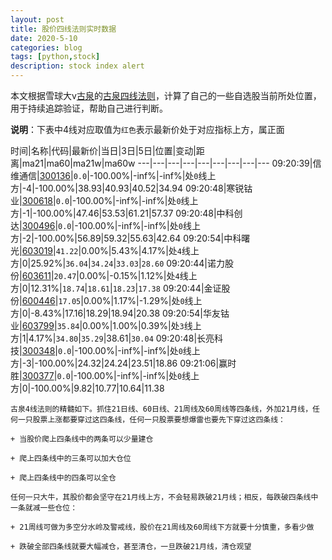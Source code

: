 ```yaml
---
layout: post
title: 股价四线法则实时数据
date: 2020-5-10
categories: blog
tags: [python,stock]
description: stock index alert
---
```



本文根据雪球大v[古泉](https://xueqiu.com/u/7148646888)的[古泉四线法则](https://xueqiu.com/7148646888/130498192)，计算了自己的一些自选股当前所处位置，用于持续追踪验证，帮助自己进行判断。

**说明**：下表中4线对应取值为`红色`表示最新价处于对应指标上方，属正面

时间|名称|代码|最新价|当日|3日|5日|位置|变动|距离|ma21|ma60|ma21w|ma60w
---|---|---|---|---|---|---|---|---
09:20:39|信维通信|[300136](https://xueqiu.com/S/SZ300136)|`0.0`|-100.00%|-inf%|-inf%|处`0`线上方|-4|-100.00%|38.93|40.93|40.52|34.94
09:20:48|寒锐钴业|[300618](https://xueqiu.com/S/SZ300618)|`0.0`|-100.00%|-inf%|-inf%|处`0`线上方|-1|-100.00%|47.46|53.53|61.21|57.37
09:20:48|中科创达|[300496](https://xueqiu.com/S/SZ300496)|`0.0`|-100.00%|-inf%|-inf%|处`0`线上方|-2|-100.00%|56.89|59.32|55.63|42.64
09:20:54|中科曙光|[603019](https://xueqiu.com/S/SH603019)|`41.22`|0.00%|5.43%|4.17%|处`4`线上方|0|25.92%|`36.04`|`34.24`|`33.03`|`28.60`
09:20:44|诺力股份|[603611](https://xueqiu.com/S/SH603611)|`20.47`|0.00%|-0.15%|1.12%|处`4`线上方|0|12.31%|`18.74`|`18.61`|`18.23`|`17.38`
09:20:44|金证股份|[600446](https://xueqiu.com/S/SH600446)|`17.05`|0.00%|1.17%|-1.29%|处`0`线上方|0|-8.43%|17.16|18.29|18.94|20.38
09:20:54|华友钴业|[603799](https://xueqiu.com/S/SH603799)|`35.84`|0.00%|1.00%|0.39%|处`3`线上方|1|4.17%|`34.80`|`35.29`|38.61|`30.04`
09:20:48|长亮科技|[300348](https://xueqiu.com/S/SZ300348)|`0.0`|-100.00%|-inf%|-inf%|处`0`线上方|-3|-100.00%|24.32|24.24|23.51|18.86
09:21:06|赢时胜|[300377](https://xueqiu.com/S/SZ300377)|`0.0`|-100.00%|-inf%|-inf%|处`0`线上方|0|-100.00%|9.82|10.77|10.64|11.38

```
古泉4线法则的精髓如下。抓住21日线、60日线、21周线及60周线等四条线，外加21月线，任何一只股票上涨都要穿过这四条线，任何一只股票要想爆雷也要先下穿过这四条线：

+ 当股价爬上四条线中的两条可以少量建仓

+ 爬上四条线中的三条可以加大仓位

+ 爬上四条线中的四条可以全仓

任何一只大牛，其股价都会坚守在21月线上方，不会轻易跌破21月线；相反，每跌破四条线中一条就减一些仓位：

+ 21周线可做为多空分水岭及警戒线，股价在21周线及60周线下方就要十分慎重，多看少做

+ 跌破全部四条线就要大幅减仓，甚至清仓，一旦跌破21月线，清仓观望
```
